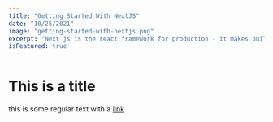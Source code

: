 ```yaml
---
title: "Getting Started With NextJS"
date: "10/25/2021"
image: "getting-started-with-nextjs.png"
excerpt: "Next js is the react framework for production - it makes building fullstack react applications with server side rendering"
isFeatured: true
---
```


# This is a title

this is some regular text with a [link](http://google.com)
